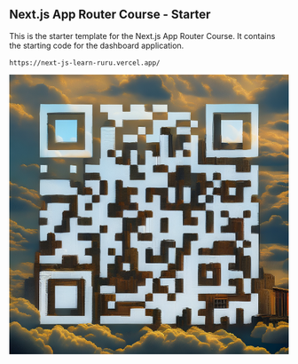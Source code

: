 ## Next.js App Router Course - Starter

This is the starter template for the Next.js App Router Course. It contains the starting code for the dashboard application.

```
https://next-js-learn-ruru.vercel.app/
```

![image](/public/qrCode.png)